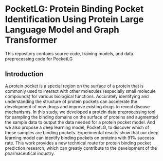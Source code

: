 # PocketLG: Protein Binding Pocket Identification Using Protein Large Language Model and Graph Transformer
This repository contains source code, training models, and data preprocessing code for PocketLG
## Introduction
A protein pocket is a special region on the surface of a protein that is commonly used to interact with other molecules (especially small molecule compounds) for various biological functions. Accurately identifying and understanding the structure of protein pockets can accelerate the development of new drugs and improve existing drugs to reveal disease mechanisms. In this study, we developed a protein data preprocessing tool for sampling the binding domains on the surface of proteins and augmented the sample data to output the data needed for a protein pocket model. And we also propose a deep learning model, PocketLG, to discover which of these samples are binding pockets. Experimental results show that our deep learning model can identify binding pockets on proteins with 91% success rate. This work provides a new technical route for protein binding pocket prediction research, which can greatly contribute to the development of the pharmaceutical industry.

